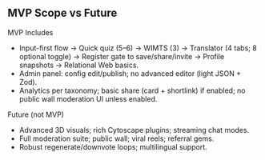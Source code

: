 ## MVP Scope vs Future

MVP Includes
- Input-first flow → Quick quiz (5–6) → WIMTS (3) → Translator (4 tabs; 8 optional toggle) → Register gate to save/share/invite → Profile snapshots → Relational Web basics.
- Admin panel: config edit/publish; no advanced editor (light JSON + Zod).
- Analytics per taxonomy; basic share (card + shortlink) if enabled; no public wall moderation UI unless enabled.

Future (not MVP)
- Advanced 3D visuals; rich Cytoscape plugins; streaming chat modes.
- Full moderation suite; public wall; viral reels; referral gems.
- Robust regenerate/downvote loops; multilingual support.


